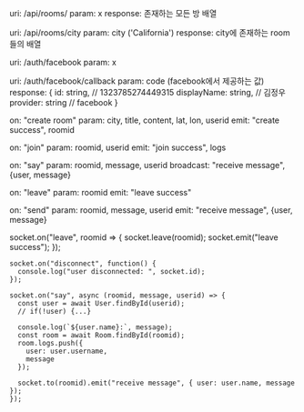 uri: /api/rooms/
param: x
response: 존재하는 모든 방 배열

uri: /api/rooms/city
param: city ('California')
response: city에 존재하는 room들의 배열


uri: /auth/facebook
param: x

uri: /auth/facebook/callback
param: code (facebook에서 제공하는 값)
response: 
{
  id: string, // 1323785274449315
  displayName: string, // 김정우
  provider: string // facebook
}


on: "create room"
param:
  city, title, content, lat, lon, userid
emit: "create success", roomid

on: "join"
param:
  roomid, userid
emit: "join success", logs

on: "say"
param:
  roomid, message, userid
broadcast: "receive message", {user, message}

on: "leave"
param: roomid
emit: "leave success"

on: "send"
param: roomid, message, userid
emit: 
  "receive message", {user, message}

socket.on("leave", roomid => {
      socket.leave(roomid);
      socket.emit("leave success");
    });

    socket.on("disconnect", function() {
      console.log("user disconnected: ", socket.id);
    });

    socket.on("say", async (roomid, message, userid) => {
      const user = await User.findById(userid);
      // if(!user) {...}

      console.log(`${user.name}:`, message);
      const room = await Room.findById(roomid);
      room.logs.push({
        user: user.username,
        message
      });

      socket.to(roomid).emit("receive message", { user: user.name, message });
    });